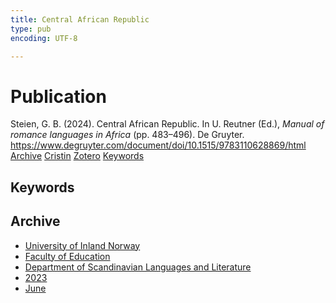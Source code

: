 ```yaml
---
title: Central African Republic
type: pub
encoding: UTF-8

---
```

<h1>Publication</h1>
<article id="csl-bib-container-E4DQRCJP" class="csl-bib-container">
  <div class="csl-bib-body"> <div class="csl-entry">Steien, G. B. (2024). Central African Republic. In U. Reutner (Ed.), <i>Manual of romance languages in Africa</i> (pp. 483–496). De Gruyter. <a href="https://www.degruyter.com/document/doi/10.1515/9783110628869/html">https://www.degruyter.com/document/doi/10.1515/9783110628869/html</a></div> </div>
  <div class="csl-bib-buttons">
    <a href="#taxonomy-article-E4DQRCJP" alt="archive" class="csl-bib-button">Archive</a>
    <a href="https://app.cristin.no/results/show.jsf?id=2151453" alt="Cristin" class="csl-bib-button">Cristin</a>
    <a href="http://zotero.org/groups/5881554/items/E4DQRCJP" alt="Zotero" class="csl-bib-button">Zotero</a>
    <a href="#keywords-article-E4DQRCJP" alt="keywords" class="csl-bib-button">Keywords</a>
  </div>
  <div id="csl-bib-meta-container-E4DQRCJP"></div>
</article>
<div id="csl-bib-meta-E4DQRCJP" class="csl-bib-meta">
  <article id="keywords-article-E4DQRCJP" class="keywords-article">
    <h1>Keywords</h1>
    
  </article>
  <article id="taxonomy-article-E4DQRCJP" class="taxonomy-article">
    <h1>Archive</h1>
    <ul>
      <li>
        <a href="/en/archive/?key=3DCRN523">University of Inland Norway</a>
      </li>
      <li>
        <a href="/en/archive/?key=WYNZA47F">Faculty of Education</a>
      </li>
      <li>
        <a href="/en/archive/?key=T9U6ILTU">Department of Scandinavian Languages and Literature</a>
      </li>
      <li>
        <a href="/en/archive/?key=2WDT9FBV">2023</a>
      </li>
      <li>
        <a href="/en/archive/?key=MJAG8E4G">June</a>
      </li>
    </ul>
  </article>
</div>
